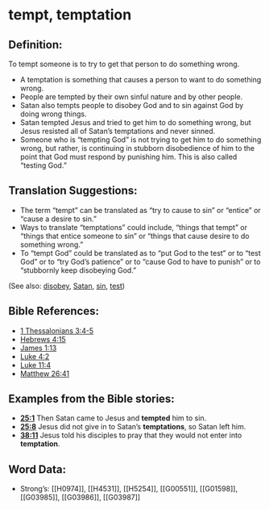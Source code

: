 # tempt, temptation

## Definition:

To tempt someone is to try to get that person to do something wrong.

* A temptation is something that causes a person to want to do something wrong.
* People are tempted by their own sinful nature and by other people.
* Satan also tempts people to disobey God and to sin against God by doing wrong things.
* Satan tempted Jesus and tried to get him to do something wrong, but Jesus resisted all of Satan’s temptations and never sinned.
* Someone who is “tempting God” is not trying to get him to do something wrong, but rather, is continuing in stubborn disobedience of him to the point that God must respond by punishing him. This is also called “testing God.”

## Translation Suggestions:

* The term “tempt” can be translated as “try to cause to sin” or “entice” or “cause a desire to sin.”
* Ways to translate “temptations” could include, “things that tempt” or “things that entice someone to sin” or “things that cause desire to do something wrong.”
* To “tempt God” could be translated as to “put God to the test” or to “test God” or to “try God’s patience” or to “cause God to have to punish” or to “stubbornly keep disobeying God.”

(See also: [disobey](../other/disobey.md), [Satan](../kt/satan.md), [sin](../kt/sin.md), [test](../kt/test.md))

## Bible References:

* [1 Thessalonians 3:4-5](rc://en/tn/help/1th/03/04)
* [Hebrews 4:15](rc://en/tn/help/heb/04/15)
* [James 1:13](rc://en/tn/help/jas/01/13)
* [Luke 4:2](rc://en/tn/help/luk/04/02)
* [Luke 11:4](rc://en/tn/help/luk/11/04)
* [Matthew 26:41](rc://en/tn/help/mat/26/41)

## Examples from the Bible stories:

* __[25:1](rc://en/tn/help/obs/25/01)__ Then Satan came to Jesus and __tempted__ him to sin.
* __[25:8](rc://en/tn/help/obs/25/08)__ Jesus did not give in to Satan’s __temptations__, so Satan left him.
* __[38:11](rc://en/tn/help/obs/38/11)__ Jesus told his disciples to pray that they would not enter into __temptation__.

## Word Data:

* Strong’s: [[H0974]], [[H4531]], [[H5254]], [[G00551]], [[G01598]], [[G03985]], [[G03986]], [[G03987]]
